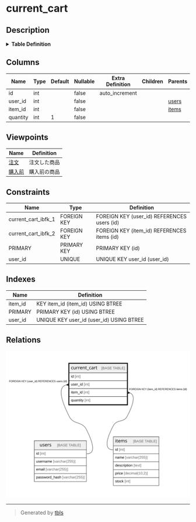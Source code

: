 # current_cart

## Description

<details>
<summary><strong>Table Definition</strong></summary>

```sql
CREATE TABLE `current_cart` (
  `id` int NOT NULL AUTO_INCREMENT,
  `user_id` int NOT NULL,
  `item_id` int NOT NULL,
  `quantity` int NOT NULL DEFAULT '1',
  PRIMARY KEY (`id`),
  UNIQUE KEY `user_id` (`user_id`),
  KEY `item_id` (`item_id`),
  CONSTRAINT `current_cart_ibfk_1` FOREIGN KEY (`user_id`) REFERENCES `users` (`id`),
  CONSTRAINT `current_cart_ibfk_2` FOREIGN KEY (`item_id`) REFERENCES `items` (`id`)
) ENGINE=InnoDB DEFAULT CHARSET=utf8mb4 COLLATE=utf8mb4_0900_ai_ci
```

</details>

## Columns

| Name | Type | Default | Nullable | Extra Definition | Children | Parents | Comment |
| ---- | ---- | ------- | -------- | ---------------- | -------- | ------- | ------- |
| id | int |  | false | auto_increment |  |  |  |
| user_id | int |  | false |  |  | [users](users.md) |  |
| item_id | int |  | false |  |  | [items](items.md) |  |
| quantity | int | 1 | false |  |  |  |  |

## Viewpoints

| Name | Definition |
| ---- | ---------- |
| [注文](viewpoint-0.md) | 注文した商品 |
| [購入前](viewpoint-1.md) | 購入前の商品 |

## Constraints

| Name | Type | Definition |
| ---- | ---- | ---------- |
| current_cart_ibfk_1 | FOREIGN KEY | FOREIGN KEY (user_id) REFERENCES users (id) |
| current_cart_ibfk_2 | FOREIGN KEY | FOREIGN KEY (item_id) REFERENCES items (id) |
| PRIMARY | PRIMARY KEY | PRIMARY KEY (id) |
| user_id | UNIQUE | UNIQUE KEY user_id (user_id) |

## Indexes

| Name | Definition |
| ---- | ---------- |
| item_id | KEY item_id (item_id) USING BTREE |
| PRIMARY | PRIMARY KEY (id) USING BTREE |
| user_id | UNIQUE KEY user_id (user_id) USING BTREE |

## Relations

![er](current_cart.svg)

---

> Generated by [tbls](https://github.com/k1LoW/tbls)
